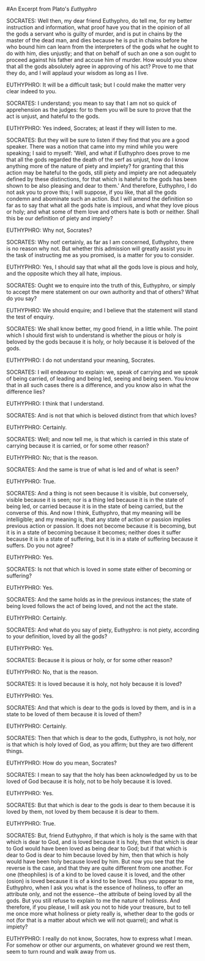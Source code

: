 #An Excerpt from Plato's *Euthyphro*

SOCRATES: Well then, my dear friend Euthyphro, do tell me, for my better
instruction and information, what proof have you that in the opinion of
all the gods a servant who is guilty of murder, and is put in chains by
the master of the dead man, and dies because he is put in chains before
he who bound him can learn from the interpreters of the gods what he
ought to do with him, dies unjustly; and that on behalf of such an one
a son ought to proceed against his father and accuse him of murder. How
would you show that all the gods absolutely agree in approving of his
act? Prove to me that they do, and I will applaud your wisdom as long as
I live.

EUTHYPHRO: It will be a difficult task; but I could make the matter very
clear indeed to you.

SOCRATES: I understand; you mean to say that I am not so quick of
apprehension as the judges: for to them you will be sure to prove that
the act is unjust, and hateful to the gods.

EUTHYPHRO: Yes indeed, Socrates; at least if they will listen to me.

SOCRATES: But they will be sure to listen if they find that you are a
good speaker. There was a notion that came into my mind while you were
speaking; I said to myself: 'Well, and what if Euthyphro does prove to
me that all the gods regarded the death of the serf as unjust, how do I
know anything more of the nature of piety and impiety? for granting that
this action may be hateful to the gods, still piety and impiety are not
adequately defined by these distinctions, for that which is hateful
to the gods has been shown to be also pleasing and dear to them.' And
therefore, Euthyphro, I do not ask you to prove this; I will suppose, if
you like, that all the gods condemn and abominate such an action. But I
will amend the definition so far as to say that what all the gods hate
is impious, and what they love pious or holy; and what some of them
love and others hate is both or neither. Shall this be our definition of
piety and impiety?

EUTHYPHRO: Why not, Socrates?

SOCRATES: Why not! certainly, as far as I am concerned, Euthyphro, there
is no reason why not. But whether this admission will greatly assist you
in the task of instructing me as you promised, is a matter for you to
consider.

EUTHYPHRO: Yes, I should say that what all the gods love is pious and
holy, and the opposite which they all hate, impious.

SOCRATES: Ought we to enquire into the truth of this, Euthyphro, or
simply to accept the mere statement on our own authority and that of
others? What do you say?

EUTHYPHRO: We should enquire; and I believe that the statement will
stand the test of enquiry.

SOCRATES: We shall know better, my good friend, in a little while. The
point which I should first wish to understand is whether the pious or
holy is beloved by the gods because it is holy, or holy because it is
beloved of the gods.

EUTHYPHRO: I do not understand your meaning, Socrates.

SOCRATES: I will endeavour to explain: we, speak of carrying and we
speak of being carried, of leading and being led, seeing and being seen.
You know that in all such cases there is a difference, and you know also
in what the difference lies?

EUTHYPHRO: I think that I understand.

SOCRATES: And is not that which is beloved distinct from that which
loves?

EUTHYPHRO: Certainly.

SOCRATES: Well; and now tell me, is that which is carried in this state
of carrying because it is carried, or for some other reason?

EUTHYPHRO: No; that is the reason.

SOCRATES: And the same is true of what is led and of what is seen?

EUTHYPHRO: True.

SOCRATES: And a thing is not seen because it is visible, but conversely,
visible because it is seen; nor is a thing led because it is in the
state of being led, or carried because it is in the state of being
carried, but the converse of this. And now I think, Euthyphro, that
my meaning will be intelligible; and my meaning is, that any state of
action or passion implies previous action or passion. It does not become
because it is becoming, but it is in a state of becoming because it
becomes; neither does it suffer because it is in a state of suffering,
but it is in a state of suffering because it suffers. Do you not agree?

EUTHYPHRO: Yes.

SOCRATES: Is not that which is loved in some state either of becoming or
suffering?

EUTHYPHRO: Yes.

SOCRATES: And the same holds as in the previous instances; the state of
being loved follows the act of being loved, and not the act the state.

EUTHYPHRO: Certainly.

SOCRATES: And what do you say of piety, Euthyphro: is not piety,
according to your definition, loved by all the gods?

EUTHYPHRO: Yes.

SOCRATES: Because it is pious or holy, or for some other reason?

EUTHYPHRO: No, that is the reason.

SOCRATES: It is loved because it is holy, not holy because it is loved?

EUTHYPHRO: Yes.

SOCRATES: And that which is dear to the gods is loved by them, and is in
a state to be loved of them because it is loved of them?

EUTHYPHRO: Certainly.

SOCRATES: Then that which is dear to the gods, Euthyphro, is not holy,
nor is that which is holy loved of God, as you affirm; but they are two
different things.

EUTHYPHRO: How do you mean, Socrates?

SOCRATES: I mean to say that the holy has been acknowledged by us to be
loved of God because it is holy, not to be holy because it is loved.

EUTHYPHRO: Yes.

SOCRATES: But that which is dear to the gods is dear to them because it
is loved by them, not loved by them because it is dear to them.

EUTHYPHRO: True.

SOCRATES: But, friend Euthyphro, if that which is holy is the same with
that which is dear to God, and is loved because it is holy, then that
which is dear to God would have been loved as being dear to God; but if
that which is dear to God is dear to him because loved by him, then that
which is holy would have been holy because loved by him. But now you see
that the reverse is the case, and that they are quite different from
one another. For one (theophiles) is of a kind to be loved cause it
is loved, and the other (osion) is loved because it is of a kind to
be loved. Thus you appear to me, Euthyphro, when I ask you what is
the essence of holiness, to offer an attribute only, and not the
essence--the attribute of being loved by all the gods. But you still
refuse to explain to me the nature of holiness. And therefore, if you
please, I will ask you not to hide your treasure, but to tell me once
more what holiness or piety really is, whether dear to the gods or not
(for that is a matter about which we will not quarrel); and what is
impiety?

EUTHYPHRO: I really do not know, Socrates, how to express what I mean.
For somehow or other our arguments, on whatever ground we rest them,
seem to turn round and walk away from us.

